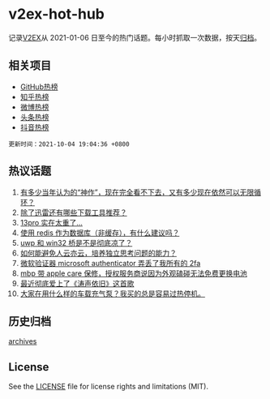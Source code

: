 # v2ex-hot-hub

 记录[V2EX](https://www.v2ex.com/)从 2021-01-06 日至今的热门话题。每小时抓取一次数据，按天[归档](archives)。
 
 ## 相关项目

- [GitHub热榜](https://github.com/lonnyzhang423/github-hot-hub)
- [知乎热榜](https://github.com/lonnyzhang423/zhihu-hot-hub)
- [微博热榜](https://github.com/lonnyzhang423/weibo-hot-hub)
- [头条热榜](https://github.com/lonnyzhang423/toutiao-hot-hub)
- [抖音热榜](https://github.com/lonnyzhang423/douyin-hot-hub)


 `更新时间：2021-10-04 19:04:36 +0800`

## 热议话题

1. [有多少当年认为的“神作”，现在完全看不下去，又有多少现在依然可以无限循环？](https://www.v2ex.com/t/805834)
1. [除了迅雷还有哪些下载工具推荐？](https://www.v2ex.com/t/805824)
1. [13pro 实在太重了…](https://www.v2ex.com/t/805830)
1. [使用 redis 作为数据库（非缓存），有什么建议吗？](https://www.v2ex.com/t/805802)
1. [uwp 和 win32 桥是不是彻底凉了？](https://www.v2ex.com/t/805810)
1. [如何能避免人云亦云，培养独立思考问题的能力？](https://www.v2ex.com/t/805850)
1. [微软验证器 microsoft authenticator 弄丢了我所有的 2fa](https://www.v2ex.com/t/805856)
1. [mbp 带 apple care 保修，授权服务商说因为外观磕碰无法免费更换电池](https://www.v2ex.com/t/805831)
1. [最近彻底爱上了《涛声依旧》这首歌](https://www.v2ex.com/t/805789)
1. [大家在用什么样的车载充气泵？我买的总是容易过热停机。](https://www.v2ex.com/t/805797)

## 历史归档

[archives](archives)

## License

See the [LICENSE](LICENSE) file for license rights and limitations (MIT).
